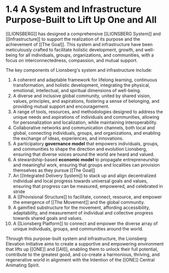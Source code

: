 # 1.4 A System and Infrastructure Purpose-Built to Lift Up One and All

[[LIONSBERG]] has designed a comprehensive [[LIONSBERG System]] and [[Infrastructure]] to support the realization of its purpose and the achievement of [[The Goal]]. This system and infrastructure have been meticulously crafted to facilitate holistic development, growth, and well-being for all individuals, groups, organizations, and communities, with a focus on interconnectedness, compassion, and mutual support.

The key components of Lionsberg's system and infrastructure include:

1.  A coherent and adaptable framework for lifelong learning, continuous transformation, and holistic development, integrating the physical, emotional, intellectual, and spiritual dimensions of well-being.
2.  A diverse and inclusive global community, united by shared vision, values, principles, and aspirations, fostering a sense of belonging, and providing mutual support and encouragement.
3.  A range of tools, resources, and methodologies designed to address the unique needs and aspirations of individuals and communities, allowing for personalization and localization, while maintaining interoperability.
4.  Collaborative networks and communication channels, both local and global, connecting individuals, groups, and organizations, and enabling the exchange of ideas, experiences, and innovations.
5.  A participatory **governance model** that empowers individuals, groups, and communities to shape the direction and evolution Lionsberg, ensuring that diverse voices around the world are heard and valued. 
6.  A stewardship-based **economic model** to propagate entrepreneurship and meaningful work, ensuring that groups and localities can provision themselves as they pursue [[The Goal]] 
7.  An [[Integrated Delivery System]] to stack up and align decentralized individual and local progress towards universal goals and values, ensuring that progress can be measured, empowered, and celebrated in stride 
8.  A [[Provisional Structure]] to facilitate, connect, resource, and empower the emergence of [[The Movement]] and the global community. 
9. A gamified substructure for the movement, affording accessibility, adaptability, and measurement of individual and collective progress towards shared goals and values. 
10. A [[Lionsberg Platform]] to connect and empower the diverse array of unique individuals, groups, and communities around the world. 

Through this purpose-built system and infrastructure, the Lionsberg Elevation Initiative aims to create a supportive and empowering environment that lifts up [[ONE]] and [[All]], enabling them to unlock their full potential, contribute to the greatest good, and co-create a harmonious, thriving, and regenerative world in alignment with the Intention of the [[ONE]] Central Animating Spirit.